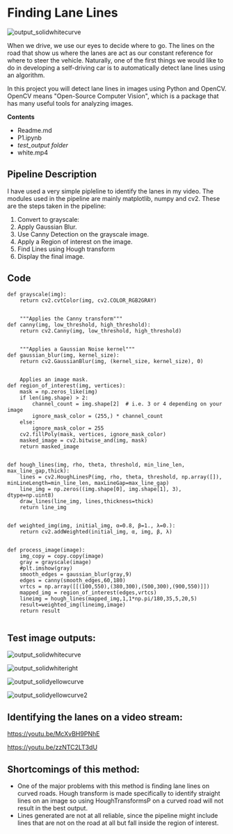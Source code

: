 # Finding Lane Lines
![output_solidwhitecurve](https://cloud.githubusercontent.com/assets/26694585/26761841/7dbb00e0-4954-11e7-8fb4-cf0b63a7bb5a.jpg)


When we drive, we use our eyes to decide where to go. The lines on the road that show us where the lanes are act as our constant reference for where to steer the vehicle. Naturally, one of the first things we would like to do in developing a self-driving car is to automatically detect lane lines using an algorithm.

In this project you will detect lane lines in images using Python and OpenCV. OpenCV means "Open-Source Computer Vision", which is a package that has many useful tools for analyzing images.

**Contents**
* Readme.md
* P1.ipynb
* _test_output folder_
* white.mp4

## Pipeline Description
I have used a very simple pipleline to identify the lanes in my video. The modules used in the pipeline are mainly  matplotlib, numpy and cv2. These are the steps taken in the pipeline:
1. Convert to  grayscale:
1. Apply Gaussian Blur.
1. Use Canny Detection on the grayscale image.
1. Apply a Region of interest on the image.
1. Find Lines using Hough transform
1. Display the final image.

## Code
```
def grayscale(img):
    return cv2.cvtColor(img, cv2.COLOR_RGB2GRAY)
    

    """Applies the Canny transform"""    
def canny(img, low_threshold, high_threshold):
    return cv2.Canny(img, low_threshold, high_threshold)
    

    """Applies a Gaussian Noise kernel"""
def gaussian_blur(img, kernel_size):
    return cv2.GaussianBlur(img, (kernel_size, kernel_size), 0)
    
    
    Applies an image mask.
def region_of_interest(img, vertices):
    mask = np.zeros_like(img)       
    if len(img.shape) > 2:
        channel_count = img.shape[2]  # i.e. 3 or 4 depending on your image
        ignore_mask_color = (255,) * channel_count
    else:
        ignore_mask_color = 255
    cv2.fillPoly(mask, vertices, ignore_mask_color)
    masked_image = cv2.bitwise_and(img, mask)
    return masked_image
    

def hough_lines(img, rho, theta, threshold, min_line_len, max_line_gap,thick):
    lines = cv2.HoughLinesP(img, rho, theta, threshold, np.array([]), minLineLength=min_line_len, maxLineGap=max_line_gap)
    line_img = np.zeros((img.shape[0], img.shape[1], 3), dtype=np.uint8)
    draw_lines(line_img, lines,thickness=thick)
    return line_img


def weighted_img(img, initial_img, α=0.8, β=1., λ=0.):
    return cv2.addWeighted(initial_img, α, img, β, λ)
    
    
def process_image(image):
    img_copy = copy.copy(image)
    gray = grayscale(image)
    #plt.imshow(gray)
    smooth_edges = gaussian_blur(gray,9)
    edges = canny(smooth_edges,60,180)
    vrtcs = np.array([[(100,550),(380,300),(500,300),(900,550)]])
    mapped_img = region_of_interest(edges,vrtcs)
    lineimg = hough_lines(mapped_img,1,1*np.pi/180,35,5,20,5)
    result=weighted_img(lineimg,image)
    return result
    
```
## Test image outputs:
![output_solidwhitecurve](https://user-images.githubusercontent.com/26694585/26913395-33512aac-4c38-11e7-9e78-e07ee3e8f90a.jpg)

![output_solidwhiteright](https://user-images.githubusercontent.com/26694585/26914079-c2cfa2cc-4c3c-11e7-8638-d26ffef4598e.jpg)

![output_solidyellowcurve](https://user-images.githubusercontent.com/26694585/26914081-c536e624-4c3c-11e7-9544-b14049d490f1.jpg)

![output_solidyellowcurve2](https://user-images.githubusercontent.com/26694585/26914084-c733b3e4-4c3c-11e7-99f0-0846e8b32ac1.jpg)

## Identifying the lanes on a video stream:
https://youtu.be/McXvBH9PNhE

https://youtu.be/zzNTC2LT3dU

## Shortcomings of this method:

* One of the major problems with this method is finding lane lines on curved roads. Hough transform is made specifically to identify straight lines on an image so using HoughTransformsP on a curved road will not result in the best output.
* Lines generated are not at all reliable, since the pipeline might include lines that are not on the road at all but fall inside the region of interest. 


